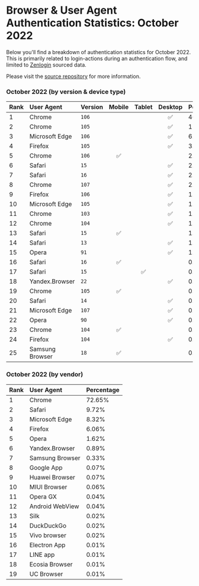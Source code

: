 # Browser & User Agent Authentication Statistics: October 2022

Below you'll find a breakdown of authentication statistics for
October 2022. This is primarily related to login-actions during an
authentication flow, and limited to <a href="https://zenlogin.co"/>Zenlogin</a>
sourced data.

Please visit the
<a href="https://github.com/zenlogin/browser-user-agent-authentication-statistics">source repository</a>
for more information.

### October 2022 (by version & device type)
| Rank | User Agent | Version | Mobile | Tablet | Desktop | Percentage |
| :--- | :--- | :--- | :---: | :---: | :---: | :--- |
| 1 | Chrome | `106` | | | ✅ | 46.44% |
| 2 | Chrome | `105` | | | ✅ | 15.32% |
| 3 | Microsoft Edge | `106` | | | ✅ | 6.26% |
| 4 | Firefox | `105` | | | ✅ | 3.6% |
| 5 | Chrome | `106` | ✅ | | | 2.7% |
| 6 | Safari | `15` | | | ✅ | 2.47% |
| 7 | Safari | `16` | | | ✅ | 2.2% |
| 8 | Chrome | `107` | | | ✅ | 2.04% |
| 9 | Firefox | `106` | | | ✅ | 1.57% |
| 10 | Microsoft Edge | `105` | | | ✅ | 1.52% |
| 11 | Chrome | `103` | | | ✅ | 1.34% |
| 12 | Chrome | `104` | | | ✅ | 1.34% |
| 13 | Safari | `15` | ✅ | | | 1.12% |
| 14 | Safari | `13` | | | ✅ | 1.07% |
| 15 | Opera | `91` | | | ✅ | 1.05% |
| 16 | Safari | `16` | ✅ | | | 0.98% |
| 17 | Safari | `15` | | ✅ | | 0.96% |
| 18 | Yandex.Browser | `22` | | | ✅ | 0.85% |
| 19 | Chrome | `105` | ✅ | | | 0.68% |
| 20 | Safari | `14` | | | ✅ | 0.56% |
| 21 | Microsoft Edge | `107` | | | ✅ | 0.41% |
| 22 | Opera | `90` | | | ✅ | 0.4% |
| 23 | Chrome | `104` | ✅ | | | 0.27% |
| 24 | Firefox | `104` | | | ✅ | 0.27% |
| 25 | Samsung Browser | `18` | ✅ | | | 0.26% |

### October 2022 (by vendor)
| Rank | User Agent | Percentage |
| :--- | :--- | :--- |
| 1 | Chrome | 72.65% |
| 2 | Safari | 9.72% |
| 3 | Microsoft Edge | 8.32% |
| 4 | Firefox | 6.06% |
| 5 | Opera | 1.62% |
| 6 | Yandex.Browser | 0.89% |
| 7 | Samsung Browser | 0.33% |
| 8 | Google App | 0.07% |
| 9 | Huawei Browser | 0.07% |
| 10 | MIUI Browser | 0.06% |
| 11 | Opera GX | 0.04% |
| 12 | Android WebView | 0.04% |
| 13 | Silk | 0.02% |
| 14 | DuckDuckGo | 0.02% |
| 15 | Vivo browser | 0.02% |
| 16 | Electron App | 0.01% |
| 17 | LINE app | 0.01% |
| 18 | Ecosia Browser | 0.01% |
| 19 | UC Browser | 0.01% |
